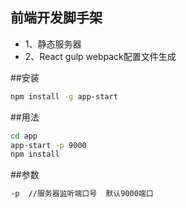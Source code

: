 ## 前端开发脚手架

  * 1、静态服务器
  * 2、React gulp webpack配置文件生成

##安装

```bash
npm install -g app-start
```

##用法

```bash
cd app
app-start -p 9000
npm install
```

##参数

```bash
-p  //服务器监听端口号  默认9000端口
```
